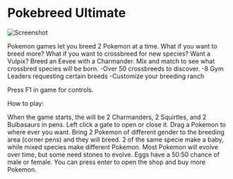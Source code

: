 # Pokebreed Ultimate

![Screenshot](https://github.com/timeblade0/pokebreed_ultimate/blob/master/screenshot.jpg)

Pokemon games let you breed 2 Pokemon at a time. What if you want to breed more? What if you want to crossbreed for new species?
Want a Vulpix? Breed an Eevee with a Charmander. 
Mix and match to see what crossbred species will be born.
-Over 50 crossbreeds to discover. 
-8 Gym Leaders requesting certain breeds
-Customize your breeding ranch

<Download Here>

Press F1 in game for controls.

How to play:

When the game starts, the will be 2 Charmanders, 2 Squirtles, and 2 Bulbasaurs in pens. Left click a gate to open or close it. Drag a Pokemon to where ever you want. Bring 2 Pokemon of different gender to the breeding area (corner pens) and they will breed. 2 of the same specie make a baby, while mixed species make different Pokemon. Most Pokemon will evolve over time, but some need stones to evolve. Eggs have a 50:50 chance of male or female. You can press enter to open the shop and buy more Pokemon.
